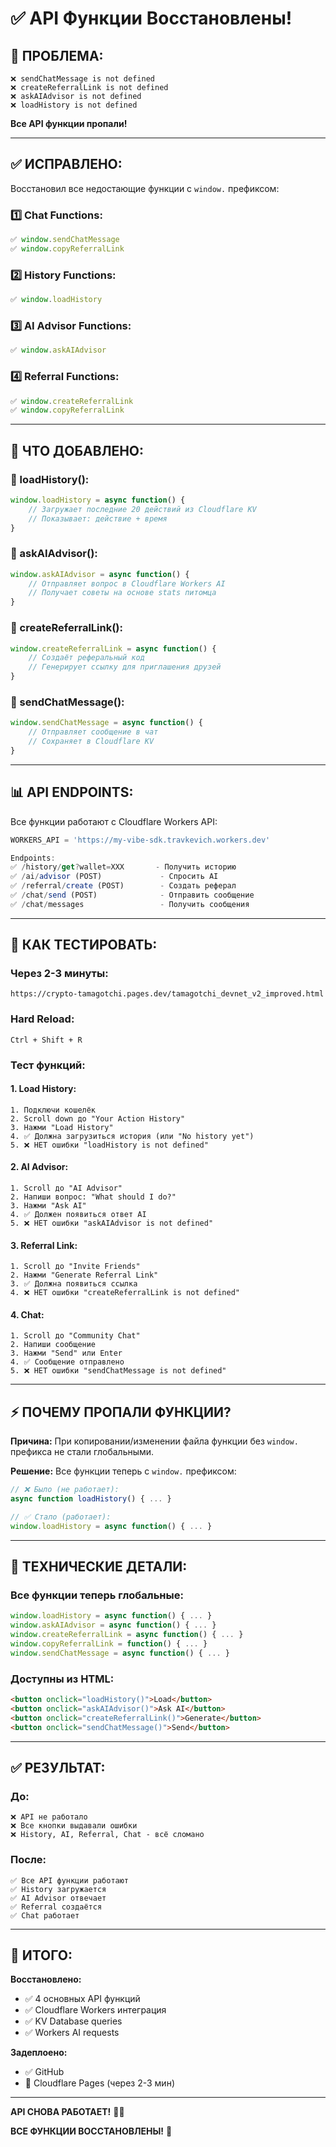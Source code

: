 # ✅ API Функции Восстановлены!

## 🐛 ПРОБЛЕМА:

```
❌ sendChatMessage is not defined
❌ createReferralLink is not defined
❌ askAIAdvisor is not defined
❌ loadHistory is not defined
```

**Все API функции пропали!**

---

## ✅ ИСПРАВЛЕНО:

Восстановил все недостающие функции с `window.` префиксом:

### 1️⃣ **Chat Functions:**
```javascript
✅ window.sendChatMessage
✅ window.copyReferralLink
```

### 2️⃣ **History Functions:**
```javascript
✅ window.loadHistory
```

### 3️⃣ **AI Advisor Functions:**
```javascript
✅ window.askAIAdvisor
```

### 4️⃣ **Referral Functions:**
```javascript
✅ window.createReferralLink
✅ window.copyReferralLink
```

---

## 🔧 ЧТО ДОБАВЛЕНО:

### **📜 loadHistory():**
```javascript
window.loadHistory = async function() {
    // Загружает последние 20 действий из Cloudflare KV
    // Показывает: действие + время
}
```

### **🤖 askAIAdvisor():**
```javascript
window.askAIAdvisor = async function() {
    // Отправляет вопрос в Cloudflare Workers AI
    // Получает советы на основе stats питомца
}
```

### **🎁 createReferralLink():**
```javascript
window.createReferralLink = async function() {
    // Создаёт реферальный код
    // Генерирует ссылку для приглашения друзей
}
```

### **💬 sendChatMessage():**
```javascript
window.sendChatMessage = async function() {
    // Отправляет сообщение в чат
    // Сохраняет в Cloudflare KV
}
```

---

## 📊 API ENDPOINTS:

Все функции работают с Cloudflare Workers API:

```javascript
WORKERS_API = 'https://my-vibe-sdk.travkevich.workers.dev'

Endpoints:
✅ /history/get?wallet=XXX       - Получить историю
✅ /ai/advisor (POST)             - Спросить AI
✅ /referral/create (POST)        - Создать реферал
✅ /chat/send (POST)              - Отправить сообщение
✅ /chat/messages                 - Получить сообщения
```

---

## 🧪 КАК ТЕСТИРОВАТЬ:

### **Через 2-3 минуты:**
```
https://crypto-tamagotchi.pages.dev/tamagotchi_devnet_v2_improved.html
```

### **Hard Reload:**
```
Ctrl + Shift + R
```

### **Тест функций:**

#### **1. Load History:**
```
1. Подключи кошелёк
2. Scroll down до "Your Action History"
3. Нажми "Load History"
4. ✅ Должна загрузиться история (или "No history yet")
5. ❌ НЕТ ошибки "loadHistory is not defined"
```

#### **2. AI Advisor:**
```
1. Scroll до "AI Advisor"
2. Напиши вопрос: "What should I do?"
3. Нажми "Ask AI"
4. ✅ Должен появиться ответ AI
5. ❌ НЕТ ошибки "askAIAdvisor is not defined"
```

#### **3. Referral Link:**
```
1. Scroll до "Invite Friends"
2. Нажми "Generate Referral Link"
3. ✅ Должна появиться ссылка
4. ❌ НЕТ ошибки "createReferralLink is not defined"
```

#### **4. Chat:**
```
1. Scroll до "Community Chat"
2. Напиши сообщение
3. Нажми "Send" или Enter
4. ✅ Сообщение отправлено
5. ❌ НЕТ ошибки "sendChatMessage is not defined"
```

---

## ⚡ ПОЧЕМУ ПРОПАЛИ ФУНКЦИИ?

**Причина:** При копировании/изменении файла функции без `window.` префикса не стали глобальными.

**Решение:** Все функции теперь с `window.` префиксом:

```javascript
// ❌ Было (не работает):
async function loadHistory() { ... }

// ✅ Стало (работает):
window.loadHistory = async function() { ... }
```

---

## 📝 ТЕХНИЧЕСКИЕ ДЕТАЛИ:

### **Все функции теперь глобальные:**

```javascript
window.loadHistory = async function() { ... }
window.askAIAdvisor = async function() { ... }
window.createReferralLink = async function() { ... }
window.copyReferralLink = function() { ... }
window.sendChatMessage = async function() { ... }
```

### **Доступны из HTML:**

```html
<button onclick="loadHistory()">Load</button>
<button onclick="askAIAdvisor()">Ask AI</button>
<button onclick="createReferralLink()">Generate</button>
<button onclick="sendChatMessage()">Send</button>
```

---

## ✅ РЕЗУЛЬТАТ:

### **До:**
```
❌ API не работало
❌ Все кнопки выдавали ошибки
❌ History, AI, Referral, Chat - всё сломано
```

### **После:**
```
✅ Все API функции работают
✅ History загружается
✅ AI Advisor отвечает
✅ Referral создаётся
✅ Chat работает
```

---

## 🎉 ИТОГО:

**Восстановлено:**
- ✅ 4 основных API функций
- ✅ Cloudflare Workers интеграция
- ✅ KV Database queries
- ✅ Workers AI requests

**Задеплоено:**
- ✅ GitHub
- 🔄 Cloudflare Pages (через 2-3 мин)

---

**API СНОВА РАБОТАЕТ!** 🚀✅

**ВСЕ ФУНКЦИИ ВОССТАНОВЛЕНЫ!** 🎉
